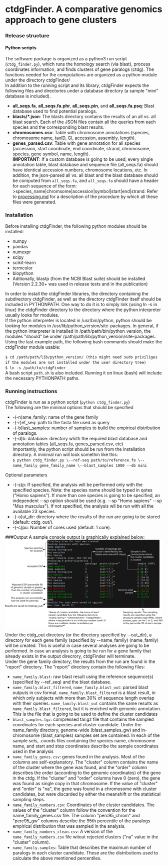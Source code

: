 # ctdgFinder. A comparative genomics approach to gene clusters

### Release structure
#### Python scripts  
The software package is organized as a python3 run script (`ctdg_finder.py`), which runs the homology search (via blast), process coordinates information, and finds clusters of gene paralogs (ctdg). The functions needed for the computations are organized as a python module under the directory ctdgFinder/  
In addition to the running script and its library, ctdgFinder expects the following files and directories under a database directory (a sample "mini" database is included).  

* **all_seqs.fa**, **all_seqs.fa.phr**, **all_seqs.pin**, and **all_seqs.fa.psq**: Blast database used to find potential paralogs.  
* **blasts/\*.json**: The blasts directory contains the results of an all vs. all blast search. Each of the JSON files contain all the queries from each species and the corresponding blast results.  
* **chromosomes.csv**: Table with chromosome annotations (species, chromosome name, taxID, GI, accession, assembly, length).  
* **genes_parsed.csv**: Table with gene annotation for all species (accession, start coordinate, end coordinate, strand, chromosome, species, gene symbol, name, length).  
**IMPORTANT**: If a custom database is going to be used, every single annotation table, blast database and sequence file (all_seqs.fa) should have identical accession numbers, chromosome locations, etc. In addition, the json-parsed all vs. all blast and the blast database should be computed from `all_seqs.fa`, and `all_seqs.fa` should have a header for each sequence of the form:  
\>species_name|chromsome|accession|symbol|start|end|strand. Refer to [processing.md](extras/preprocessing.md) for a description of the procedure by which all these files were generated.  

### Installation
Before installing ctdgFinder, the following python modules should be installed:  

* numpy 
* pandas 
* numexpr
* scipy
* scikit-learn
* termcolor
* biopython
* Aditionally, blastp (from the NCBI Blast suite) should be installed (Version 2.2.30+ was used in release tests and in the publication)  

In order to install the ctdgFinder libraries, the directory containing the subdirectory ctdgFinder, as well as the directory ctdgFinder itself should be included in PYTHONPATH. One way to do it is to simply link (using ln -s in linux) the ctdgFinder directory to the directory where the python interpreter usually looks for modules.  
If the python interpreter is located in /usr/bin/python, python should be looking for modules in /usr/lib/python_version/site-packages. In general, if the python interpreter is installed in /path/path/bin/python_version, the modules "should" be under /path/path/lib/python_version/site-packages. Using the last example path, the following bash commands should make the ctdgFinder module usable:  

`$ cd /path/path/lib/python_version/ (this might need sudo priviliges if the modules are not installed under the user directory tree)`  
`$ ln -s /path/to/ctdgFinder`  
A bash script `path.sh` is also included. Running it on linux (bash) will include the necessary PYTHONPATH paths.  

### Running instructions
ctdgFinder is run as a python script (`python ctdg_finder.py`)  
The following are the minimal options that should be specified  

* \-(-n)ame_family: name of the gene family  
* \-(-r)ef_seq: path to the fasta file used as query  
* \-(-b)last_samples: number of samples to build the empirical distribution of paralogs.  
* \-(-d)b: database: directory whith the required blast database and annotation tables (all_seqs.fa, genes_parsed.csv, etc)  
Importantly, the python script should be run from the installation directory. A minimal run will look somethin like this:  
`$ python ctdg_finder.py \--ref-seq path/to/reference.fa \--name_family gene_family_name \--blast_samples 1000 --db mini`  

Optional parameters  

* \-(-s)p: If specified, the analysis will be performed only with the specified species. Note: the species name should be typed in qotes ("Homo sapiens"). If more than one species is going to be specified, an independent --sp option should be used (e.g. \--sp "Homo sapiens" \--sp "Mus musculus"). If not specified, the analysis wll be run with all the available 23 species.  
* \-(-o)ut_dir: directory where the results of the run are going to be stored (default: ctdg_out/).  
* \-(-c)pu: Number of cores used (default: 1 core).  

###Output
A sample console output is graphically explained below:  
![output](screenshot.png)


Under the ctdg_out directory (or the directory specified by \--out_dir), a directory for each gene family (specified by \--name_family) (name_family) will be created. This is useful in case several analyses are going to be performed. In case an analysis is going to be run for a gene family that already exists in the output direcrory, ctdgFinder will terminate.  
Under the gene family directory, the results from the run are found in the "report" directory. The "report" directory contain the following files:  

* `name_family.blast`: raw blast result using the reference sequence(s) (specified by --ref_seq) and the blast database.
* `name_family.blast_filtered`, `name_family.blast_out`: parsed blast outputs in csv format. `name_family.blast_filtered` is a blast result, in which only subjects with more than 30% of sequence length overlap with their queries. `name_family.blast_out` contains the same results as `name_family.blast_filtered`, but it is enriched with genomic annotation. This is the file that is going to be used to define the cluster candidates
* `blast_samples.tgz`: compressed tar.gz file that contains the sampled coordinates for each species and cluster candidate. Under the name_family directory, genome-wide (blast_samples_gw) and in-chromosome (blast_samples) samples set are contained. In each of the sample sets, .coords files containing the species name, chromosome name, and start and stop coordinates describe the sample coordinates used in the analysis
* `name_family_genes.csv`: genes found in the analysis. Most of the columns are self-explanatory. The "cluster" column contains the name of the cluster where the gene was found, and the "order" column describes the order (according to the genomic coordinates) of the gene in the ctdg. If the "cluster" and "order" columns have 0 (zero), the gene was found as single copy in that chromosome. If the value of "cluster" and "order" is "na", the gene was found in a chromosome with cluster candidates, but were discarded by either the meanshift or the statistical sampling steps.
* `name_family_numbers.csv`: Coordinates of the cluster candidates. The values of the "cluster" column follow the convention for the name_family_genes.csv file. The column "perc95_chrom" and "perc95_gw" columns describe the 95th percentile of the paralogs empirical distribution that was sampled in the analysis.
* `name_family_numbers_clean.csv`: A version of the `name_family_numbers.csv` file witout rejected clusters ("na" value in the "cluster" column).
* `name_family.samples`: Table that describes the maximum number of paralogs in each cluster candidate. These are the distributions used to calculate the above mentioned percentiles.
